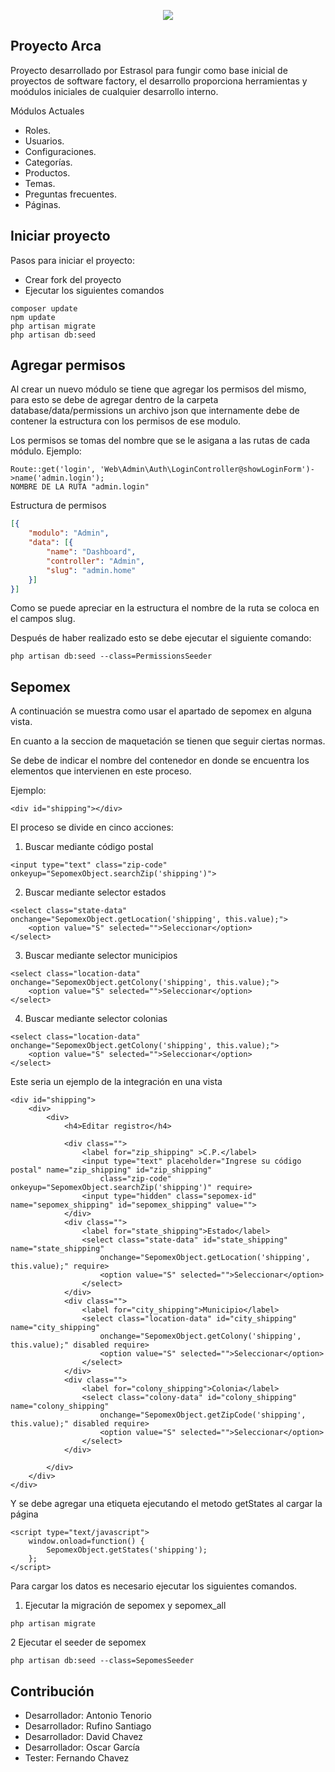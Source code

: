 <p align="center"><img src="https://laravel.com/assets/img/components/logo-laravel.svg"></p>

## Proyecto Arca

Proyecto desarrollado por Estrasol para fungir como base inicial de proyectos de software factory,
el desarrollo proporciona herramientas y moódulos iniciales de cualquier desarrollo interno.

Módulos Actuales

- Roles.
- Usuarios.
- Configuraciones.
- Categorías.
- Productos.
- Temas.
- Preguntas frecuentes.
- Páginas.

## Iniciar proyecto

Pasos para iniciar el proyecto:

- Crear fork del proyecto
- Ejecutar los siguientes comandos
~~~~
composer update
npm update
php artisan migrate
php artisan db:seed
~~~~

## Agregar permisos

Al crear un nuevo módulo se tiene que agregar los permisos del mismo, para esto se debe de agregar dentro
de la carpeta database/data/permissions un archivo json que internamente debe de contener la estructura con
los permisos de ese modulo.

Los permisos se tomas del nombre que se le asigana a las rutas de cada módulo. Ejemplo:

~~~~
Route::get('login', 'Web\Admin\Auth\LoginController@showLoginForm')->name('admin.login');  
NOMBRE DE LA RUTA "admin.login"
~~~~

Estructura de permisos

```json
[{
    "modulo": "Admin",
    "data": [{
        "name": "Dashboard",
        "controller": "Admin",
        "slug": "admin.home"
    }]
}]
```

Como se puede apreciar en la estructura el nombre de la ruta se coloca en 
el campos slug.

Después de haber realizado esto se debe ejecutar el siguiente comando:

~~~~
php artisan db:seed --class=PermissionsSeeder
~~~~

## Sepomex

A continuación se muestra como usar el apartado de sepomex en alguna vista.

En cuanto a la seccion de maquetación se tienen que seguir ciertas normas.

Se debe de indicar el nombre del contenedor en donde se encuentra los elementos que intervienen en este proceso.

Ejemplo:
~~~~
<div id="shipping"></div>
~~~~

El proceso se divide en cinco acciones:

1. Buscar mediante código postal
~~~~
<input type="text" class="zip-code" onkeyup="SepomexObject.searchZip('shipping')">
~~~~

2. Buscar mediante selector estados

~~~~
<select class="state-data" onchange="SepomexObject.getLocation('shipping', this.value);">
    <option value="S" selected="">Seleccionar</option>
</select>
~~~~

3. Buscar mediante selector municipios

~~~~
<select class="location-data" onchange="SepomexObject.getColony('shipping', this.value);">
    <option value="S" selected="">Seleccionar</option>
</select>
~~~~

4. Buscar mediante selector colonias

~~~~
<select class="location-data" onchange="SepomexObject.getColony('shipping', this.value);">
    <option value="S" selected="">Seleccionar</option>
</select>
~~~~

Este seria un ejemplo de la integración en una vista

~~~~
<div id="shipping">
    <div>
        <div>
            <h4>Editar registro</h4>

            <div class="">
                <label for="zip_shipping" >C.P.</label>
                <input type="text" placeholder="Ingrese su código postal" name="zip_shipping" id="zip_shipping"
                    class="zip-code" onkeyup="SepomexObject.searchZip('shipping')" require>
                <input type="hidden" class="sepomex-id" name="sepomex_shipping" id="sepomex_shipping" value="">
            </div>
            <div class="">
                <label for="state_shipping">Estado</label>
                <select class="state-data" id="state_shipping" name="state_shipping"
                    onchange="SepomexObject.getLocation('shipping', this.value);" require>
                    <option value="S" selected="">Seleccionar</option>
                </select>
            </div>
            <div class="">
                <label for="city_shipping">Municipio</label>
                <select class="location-data" id="city_shipping" name="city_shipping"
                    onchange="SepomexObject.getColony('shipping', this.value);" disabled require>
                    <option value="S" selected="">Seleccionar</option>
                </select>
            </div>
            <div class="">
                <label for="colony_shipping">Colonia</label>
                <select class="colony-data" id="colony_shipping" name="colony_shipping"
                    onchange="SepomexObject.getZipCode('shipping', this.value);" disabled require>
                    <option value="S" selected="">Seleccionar</option>
                </select>
            </div>

        </div>
    </div>
</div>
~~~~

Y se debe agregar una etiqueta ejecutando el metodo getStates al cargar la página

~~~~
<script type="text/javascript">
    window.onload=function() {        
        SepomexObject.getStates('shipping');        
    };
</script>
~~~~

Para cargar los datos es necesario ejecutar los siguientes comandos.

1. Ejecutar la migración de sepomex y sepomex_all

~~~~
php artisan migrate
~~~~

2 Ejecutar el seeder de sepomex

~~~~
php artisan db:seed --class=SepomesSeeder
~~~~

## Contribución

- Desarrollador: Antonio Tenorio
- Desarrollador: Rufino Santiago
- Desarrollador: David Chavez
- Desarrollador: Oscar García
- Tester: Fernando Chavez
